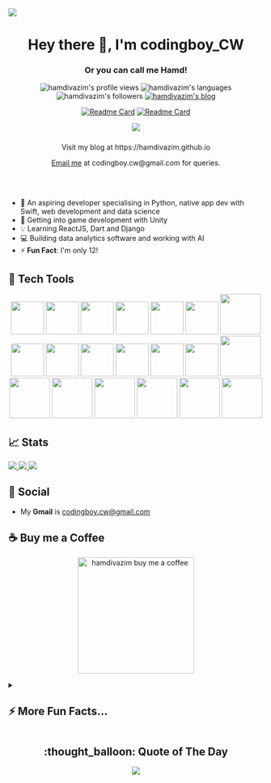 <img src="https://raw.githubusercontent.com/hamdivazim/hamdivazim/main/pfp-wide.png" align="center" />
<h1 align="center">Hey there 👋, I'm codingboy_CW</h1>
<h3 align="center">Or you can call me Hamd!</h3>

<p align="center"> 
 <img src="https://komarev.com/ghpvc/?username=hamdivazim&label=Profile%20views&color=0e75b6&style=flat" alt="hamdivazim's profile views" /> 
 <img src="https://img.shields.io/badge/Languages-Python | Swift | Data Science | Web Dev -green.svg" alt="hamdivazim's languages" />
 <img src="https://img.shields.io/github/followers/hamdivazim?style=social&label=Follow&maxAge=2592000" alt="hamdivazim's followers" />
 <a href="https://hamdivazim.github.io"><img src="https://img.shields.io/badge/My Blog-hamdivazim.github.io-00c1c1.svg" alt="hamdivazim's blog" /></a>
</p>

<div align="center">
 
 [![Readme Card](https://github-readme-stats.vercel.app/api/pin/?username=hamdivazim&repo=usefulib)](https://github.com/hamdivazim/usefulib)
 [![Readme Card](https://github-readme-stats.vercel.app/api/pin/?username=hamdivazim&repo=pypredictor)](https://github.com/hamdivazim/pypredictor)
 
</div>

<div align="center">
 <a href="https://github.com/drkostas">
     <img src="https://github-stats-alpha.vercel.app/api?username=hamdivazim&cc=ffffff&tc=448DEF&ic=00&bc=448DEF">
 </a>
</div>

<h3></h3>

<p align="center"> Visit my blog at https://hamdivazim.github.io </p>
<p align="center"> <a href="mailto:codingboy.cw@gmail.com">Email me</a> at codingboy.cw@gmail.com for queries. </p>


<br/>
<br/>

- 👀 An aspiring developer specialising in Python, native app dev with Swift, web development and data science
- 🌱 Getting into game development with Unity
- 💡 Learning ReactJS, Dart and Django
- 💻 Building data analytics software and working with AI
- ⚡ **Fun Fact**: I'm only 12!

## :hammer: Tech Tools
<p align="center">
 
 <img src="https://raw.githubusercontent.com/hamdivazim/hamdivazim/main/assets/pylogo.png" width=65px />
 <img src="https://raw.githubusercontent.com/hamdivazim/hamdivazim/main/assets/swiftlogo.png" width=65px />
 <img src="https://raw.githubusercontent.com/hamdivazim/hamdivazim/main/assets/htmllogo.png" width=65px />
 <img src="https://raw.githubusercontent.com/hamdivazim/hamdivazim/main/assets/csslogo.png" width=65px />
 <img src="https://raw.githubusercontent.com/hamdivazim/hamdivazim/main/assets/jslogo.png" width=65px />
 <img src="https://raw.githubusercontent.com/hamdivazim/hamdivazim/main/assets/unitylogo.png" width=65px />
 <img src="https://raw.githubusercontent.com/hamdivazim/hamdivazim/main/assets/csharplogo.png" height=80px />
 <img src="https://raw.githubusercontent.com/hamdivazim/hamdivazim/main/assets/kotlinlogo.png" width=65px />
 <img src="https://raw.githubusercontent.com/hamdivazim/hamdivazim/main/assets/gitlogo.png" width=65px />
 <img src="https://raw.githubusercontent.com/hamdivazim/hamdivazim/main/assets/tensorflowlogo.png" width=65px />
 <img src="https://raw.githubusercontent.com/hamdivazim/hamdivazim/main/assets/xcodelogo.png" width=65px />
 <img src="https://raw.githubusercontent.com/hamdivazim/hamdivazim/main/assets/vscodelogo.png" width=65px />
 <img src="https://raw.githubusercontent.com/hamdivazim/hamdivazim/main/assets/androidstudiologo.png" width=65px />
 <img src="https://raw.githubusercontent.com/hamdivazim/hamdivazim/main/assets/firebase.svg" height=80px />
 <img src="https://raw.githubusercontent.com/hamdivazim/hamdivazim/main/assets/figmalogo.png" height=80px />
 <img src="https://raw.githubusercontent.com/hamdivazim/hamdivazim/main/assets/dartlogo.png" height=80px />
 <img src="https://raw.githubusercontent.com/hamdivazim/hamdivazim/main/assets/flutterlogo.png" height=80px />
 <img src="https://raw.githubusercontent.com/hamdivazim/hamdivazim/main/assets/reactlogo.png" height=80px />
 <img src="https://raw.githubusercontent.com/hamdivazim/hamdivazim/main/assets/djangologo.png" height=80px />
 <img src="https://raw.githubusercontent.com/hamdivazim/hamdivazim/main/assets/kivylogo.png" height=80px />
</p>

## 📈 Stats
<a href="https://github.com/hamdivazim"> <img src="https://github-readme-stats.vercel.app/api?username=hamdivazim&include_all_commits=true"> </a>
<a href="https://github.com/hamdivazim"> <img src="https://github-readme-streak-stats.herokuapp.com/?user=hamdivazim"> </a>
<a href="https://github.com/hamdivazim"> <img src="https://github-readme-stats.vercel.app/api/top-langs/?username=hamdivazim" ></a>

## :link: Social
- My **Gmail** is [codingboy.cw@gmail.com](https://mail.google.com/mail/u/0/#inbox?compose=CllgCJZWxkpPZtBzFzqDRRDcWPnKzbtQpWgScSKCcHwMdMmjkHPzNPwQPVCSkvkcZVXmFzjJVdV)

## ☕ Buy me a Coffee
<p align="center">
  <a href="https://www.buymeacoffee.com/hamdivazim" target="_blank" ><img src="https://www.buymeacoffee.com/assets/img/custom_images/orange_img.png" alt="hamdivazim buy me a coffee" width="230"></a>
</p>

<details>
 <summary><h2>⚡ More Fun Facts...</h2></summary>

<ul>
 <li>I started programming with Swift Playgrounds when I was six!</li>
 <li>I'm quite good at working with Excel...</li>
 <li>I love solving Rubik's cubes!*</li>
 <li>I LOVE cricket!</li>
<sub>*🤫 my PB is 36.43s!</sub>
</ul>
 
</details>

<center>
 <h2> :thought_balloon: Quote of The Day</h2>
 <a href="#"> <img src="https://quotes-github-readme.vercel.app/api?type=horizontal"> </a>
</center>
